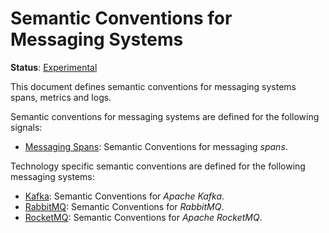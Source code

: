 <!--- Hugo front matter used to generate the website version of this page:
linkTitle: Messaging Systems
path_base_for_github_subdir:
  from: content/en/docs/specs/semconv/messaging/_index.md
  to: messaging/README.md
--->

# Semantic Conventions for Messaging Systems

**Status**: [Experimental][DocumentStatus]

This document defines semantic conventions for messaging systems spans, metrics and logs.

Semantic conventions for messaging systems are defined for the following signals:

* [Messaging Spans](messaging-spans.md): Semantic Conventions for messaging *spans*.

Technology specific semantic conventions are defined for the following messaging systems:

* [Kafka](kafka.md): Semantic Conventions for *Apache Kafka*.
* [RabbitMQ](rabbitmq.md): Semantic Conventions for *RabbitMQ*.
* [RocketMQ](rocketmq.md): Semantic Conventions for *Apache RocketMQ*.

[DocumentStatus]: https://github.com/open-telemetry/opentelemetry-specification/tree/v1.26.0/specification/document-status.md

